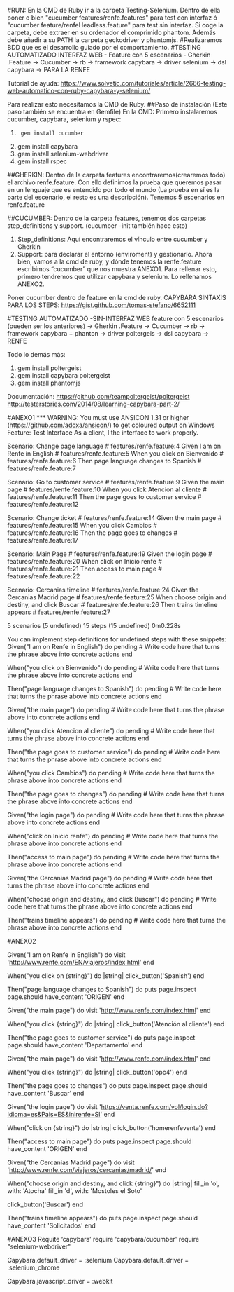 #RUN: 
En la CMD de Ruby ir a la carpeta Testing-Selenium. 
Dentro de ella poner o bien "cucumber features/renfe.features" para test con interfaz ó "cucumber feature/renfeHeadless.feature" para test sin interfaz. 
Si coge la carpeta, debe extraer en su ordenador el comprimido phantom. Además debe añadir a su PATH la carpeta geckodriver y phantomjs.
#Realizaremos BDD que es el desarrollo guiado por el comportamiento. 
#TESTING AUTOMATIZADO INTERFAZ WEB - Feature con 5 escenarios - Gherkin .Feature -> Cucumber -> rb -> framework capybara -> driver selenium -> dsl capybara -> PARA LA RENFE

Tutorial de ayuda: https://www.solvetic.com/tutoriales/article/2666-testing-web-automatico-con-ruby-capybara-y-selenium/

Para realizar esto necesitamos la CMD de Ruby. 
##Paso de instalación
(Este paso también se encuentra en Gemfile)
En la CMD:
Primero instalaremos cucumber, capybara, selenium y rspec: 
1.		gem install cucumber
2.	gem install capybara
3.	gem install selenium-webdriver
4.	gem install rspec

##GHERKIN: 
Dentro de la carpeta features encontraremos(crearemos todo) el archivo renfe.feature. Con ello definimos la prueba que queremos pasar en un lenguaje que es entendido por todo el mundo (La prueba en sí es la parte del escenario, el resto es una descripción).
	Tenemos 5 escenarios en renfe.feature

##CUCUMBER: 
Dentro de la carpeta features, tenemos dos carpetas step_definitions y support. (cucumber –init también hace esto)
1.	Step_definitions: Aquí encontraremos el vínculo entre cucumber y Gherkin 
2.	Support: para declarar el entorno (enviroment) y gestionarlo. 
Ahora bien, vamos a la cmd de ruby, y dónde tenemos la renfe.feature escribimos “cucumber” que nos muestra ANEXO1. 
Para rellenar esto, primero tendremos que utilizar capybara y selenium. 
Lo rellenamos ANEXO2. 

Poner cucumber dentro de feature en la cmd de ruby.
CAPYBARA SINTAXIS PARA LOS STEPS: https://gist.github.com/tomas-stefano/6652111



#TESTING AUTOMATIZADO -SIN-INTERFAZ WEB feature con 5 escenarios (pueden ser los anteriores) -> Gherkin .Feature -> Cucumber -> rb -> framework capybara + phanton -> driver poltergeis -> dsl capybara -> RENFE

Todo lo demás más: 
1.	gem install poltergeist
2.	gem install capybara poltergeist
3.	gem install phantomjs

Documentación: https://github.com/teampoltergeist/poltergeist
http://testerstories.com/2014/08/learning-capybara-part-2/


 
#ANEXO1
*** WARNING: You must use ANSICON 1.31 or higher (https://github.com/adoxa/ansicon/) to get coloured output on Windows
Feature: Test Interface
    As a client, I the interface to work properly.

  Scenario: Change page language          # features/renfe.feature:4
    Given I am on Renfe in English        # features/renfe.feature:5
    When you click on Bienvenido          # features/renfe.feature:6
    Then page language changes to Spanish # features/renfe.feature:7

  Scenario: Go to customer service         # features/renfe.feature:9
    Given the main page                    # features/renfe.feature:10
    When you click Atencion al cliente     # features/renfe.feature:11
    Then the page goes to customer service # features/renfe.feature:12

  Scenario: Change ticket         # features/renfe.feature:14
    Given the main page           # features/renfe.feature:15
    When you click Cambios        # features/renfe.feature:16
    Then the page goes to changes # features/renfe.feature:17

  Scenario: Main Page          # features/renfe.feature:19
    Given the login page       # features/renfe.feature:20
    When click on Inicio renfe # features/renfe.feature:21
    Then access to main page   # features/renfe.feature:22

  Scenario: Cercanias timeline                       # features/renfe.feature:24
    Given the Cercanias Madrid page                  # features/renfe.feature:25
    When choose origin and destiny, and click Buscar # features/renfe.feature:26
    Then trains timeline appears                     # features/renfe.feature:27

5 scenarios (5 undefined)
15 steps (15 undefined)
0m0.228s

You can implement step definitions for undefined steps with these snippets:
Given("I am on Renfe in English") do
  pending # Write code here that turns the phrase above into concrete actions
end

When("you click on Bienvenido") do
  pending # Write code here that turns the phrase above into concrete actions
end

Then("page language changes to Spanish") do
  pending # Write code here that turns the phrase above into concrete actions
end

Given("the main page") do
  pending # Write code here that turns the phrase above into concrete actions
end

When("you click Atencion al cliente") do
  pending # Write code here that turns the phrase above into concrete actions
end

Then("the page goes to customer service") do
  pending # Write code here that turns the phrase above into concrete actions
end

When("you click Cambios") do
  pending # Write code here that turns the phrase above into concrete actions
end

Then("the page goes to changes") do
  pending # Write code here that turns the phrase above into concrete actions
end

Given("the login page") do
  pending # Write code here that turns the phrase above into concrete actions
end

When("click on Inicio renfe") do
  pending # Write code here that turns the phrase above into concrete actions
end

Then("access to main page") do
  pending # Write code here that turns the phrase above into concrete actions
end

Given("the Cercanias Madrid page") do
  pending # Write code here that turns the phrase above into concrete actions
end

When("choose origin and destiny, and click Buscar") do
  pending # Write code here that turns the phrase above into concrete actions
end

Then("trains timeline appears") do
  pending # Write code here that turns the phrase above into concrete actions
end

#ANEXO2

Given("I am on Renfe in English") do
  visit 'http://www.renfe.com/EN/viajeros/index.html'
end

When("you click on {string}") do |string|
  click_button('Spanish')
end

Then("page language changes to Spanish") do
  puts page.inspect
  page.should have_content 'ORIGEN'
end

Given("the main page") do
  visit 'http://www.renfe.com/index.html'
end

When("you click {string}") do |string|
  click_button('Atención al cliente')
end

Then("the page goes to customer service") do
  puts page.inspect
  page.should have_content 'Departamento'
end

Given("the main page") do
  visit 'http://www.renfe.com/index.html'
end

When("you click {string}") do |string|
  click_button('opc4')
end

Then("the page goes to changes") do
   puts page.inspect
   page.should have_content 'Buscar'
end

Given("the login page") do
  visit 'https://venta.renfe.com/vol/login.do?Idioma=es&Pais=ES&inirenfe=SI'
end

When("click on {string}") do |string|
  click_button('homerenfeventa')
end

Then("access to main page") do
  puts page.inspect
  page.should have_content 'ORIGEN'
end

Given("the Cercanias Madrid page") do
  visit 'http://www.renfe.com/viajeros/cercanias/madrid/'
end

When("choose origin and destiny, and click {string}") do |string|
  fill_in 'o', with: 'Atocha'
  fill_in 'd', with: 'Mostoles el Soto'
  
  click_button('Buscar')
end

Then("trains timeline appears") do
  puts page.inspect
  page.should have_content 'Solicitados'
end

#ANEXO3
Requite ‘capybara’
require 'capybara/cucumber'
require "selenium-webdriver"
 
Capybara.default_driver = :selenium
Capybara.default_driver = :selenium_chrome

Capybara.javascript_driver = :webkit
